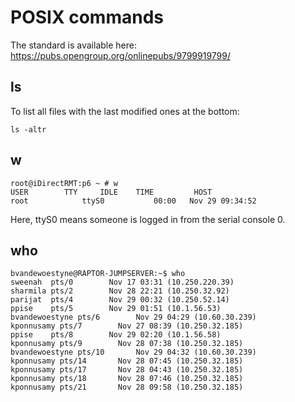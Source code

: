 # POSIX commands

The standard is available here: https://pubs.opengroup.org/onlinepubs/9799919799/

## ls

To list all files with the last modified ones at the bottom:
```
ls -altr
```

## w

```
root@iDirectRMT:p6 ~ # w
USER		TTY		IDLE	TIME		 HOST
root            ttyS0           00:00   Nov 29 09:34:52
```

Here, ttyS0 means someone is logged in from the serial console 0.

## who

```
bvandewoestyne@RAPTOR-JUMPSERVER:~$ who
sweenah  pts/0        Nov 17 03:31 (10.250.220.39)
sharmila pts/2        Nov 28 22:21 (10.250.32.92)
parijat  pts/4        Nov 29 00:32 (10.250.52.14)
ppise    pts/5        Nov 29 01:51 (10.1.56.53)
bvandewoestyne pts/6        Nov 29 04:29 (10.60.30.239)
kponnusamy pts/7        Nov 27 08:39 (10.250.32.185)
ppise    pts/8        Nov 29 02:20 (10.1.56.58)
kponnusamy pts/9        Nov 28 07:38 (10.250.32.185)
bvandewoestyne pts/10       Nov 29 04:32 (10.60.30.239)
kponnusamy pts/14       Nov 28 07:45 (10.250.32.185)
kponnusamy pts/17       Nov 28 04:43 (10.250.32.185)
kponnusamy pts/18       Nov 28 07:46 (10.250.32.185)
kponnusamy pts/21       Nov 28 09:58 (10.250.32.185)
```
